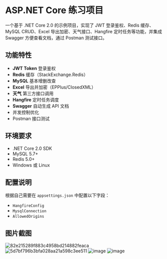 # ASP.NET Core 练习项目

一个基于 .NET Core 2.0 的示例项目，实现了 JWT 登录鉴权、Redis 缓存、MySQL CRUD、Excel 导出加密、天气接口、Hangfire 定时任务等功能，并集成 Swagger 方便查看文档，通过 Postman 测试接口。

## 功能特性
- **JWT Token** 登录鉴权
- **Redis** 缓存（StackExchange.Redis）
- **MySQL** 基本增删改查
- **Excel** 导出并加密（EPPlus/ClosedXML）
- **天气** 第三方接口调用
- **Hangfire** 定时任务调度
- **Swagger** 自动生成 API 文档
- 并发控制优化
- Postman 接口测试

## 环境要求
- .NET Core 2.0 SDK  
- MySQL 5.7+  
- Redis 5.0+  
- Windows 或 Linux  

## 配置说明
根据自己需要在 `appsettings.json` 中配置以下字段：
- `HangfireConfig`
- `MysqlConnection`
- `AllowedOrigins`

## 图片截图
![82e215289f883c4958bd214882feaca](https://github.com/user-attachments/assets/fca44370-4ce6-4efe-91c4-42a5520279f6)
![5d7bf796b3bfa028aa21a598c3ee511](https://github.com/user-attachments/assets/6faa46b1-5285-4c7a-9032-ed21be37037b)
![image](https://github.com/user-attachments/assets/40ffd48d-e58f-4b1e-b872-79377cc87f65)
![image](https://github.com/user-attachments/assets/404b8f04-08a5-444d-a585-a49d652db252)
